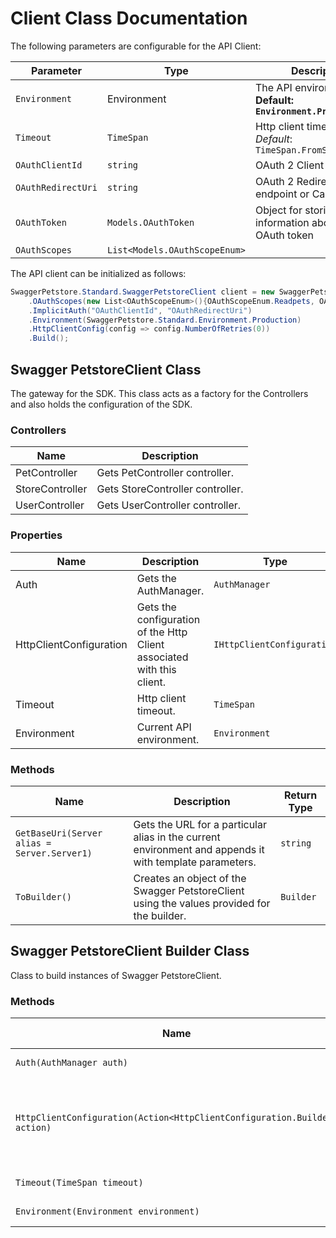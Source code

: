 
# Client Class Documentation

The following parameters are configurable for the API Client:

| Parameter | Type | Description |
|  --- | --- | --- |
| `Environment` | Environment | The API environment. <br> **Default: `Environment.Production`** |
| `Timeout` | `TimeSpan` | Http client timeout.<br>*Default*: `TimeSpan.FromSeconds(100)` |
| `OAuthClientId` | `string` | OAuth 2 Client ID |
| `OAuthRedirectUri` | `string` | OAuth 2 Redirection endpoint or Callback Uri |
| `OAuthToken` | `Models.OAuthToken` | Object for storing information about the OAuth token |
| `OAuthScopes` | `List<Models.OAuthScopeEnum>` |  |

The API client can be initialized as follows:

```csharp
SwaggerPetstore.Standard.SwaggerPetstoreClient client = new SwaggerPetstore.Standard.SwaggerPetstoreClient.Builder()
    .OAuthScopes(new List<OAuthScopeEnum>(){OAuthScopeEnum.Readpets, OAuthScopeEnum.Writepets})
    .ImplicitAuth("OAuthClientId", "OAuthRedirectUri")
    .Environment(SwaggerPetstore.Standard.Environment.Production)
    .HttpClientConfig(config => config.NumberOfRetries(0))
    .Build();
```

## Swagger PetstoreClient Class

The gateway for the SDK. This class acts as a factory for the Controllers and also holds the configuration of the SDK.

### Controllers

| Name | Description |
|  --- | --- |
| PetController | Gets PetController controller. |
| StoreController | Gets StoreController controller. |
| UserController | Gets UserController controller. |

### Properties

| Name | Description | Type |
|  --- | --- | --- |
| Auth | Gets the AuthManager. | `AuthManager` |
| HttpClientConfiguration | Gets the configuration of the Http Client associated with this client. | `IHttpClientConfiguration` |
| Timeout | Http client timeout. | `TimeSpan` |
| Environment | Current API environment. | `Environment` |

### Methods

| Name | Description | Return Type |
|  --- | --- | --- |
| `GetBaseUri(Server alias = Server.Server1)` | Gets the URL for a particular alias in the current environment and appends it with template parameters. | `string` |
| `ToBuilder()` | Creates an object of the Swagger PetstoreClient using the values provided for the builder. | `Builder` |

## Swagger PetstoreClient Builder Class

Class to build instances of Swagger PetstoreClient.

### Methods

| Name | Description | Return Type |
|  --- | --- | --- |
| `Auth(AuthManager auth)` | Gets the AuthManager. | `Builder` |
| `HttpClientConfiguration(Action<HttpClientConfiguration.Builder> action)` | Gets the configuration of the Http Client associated with this client. | `Builder` |
| `Timeout(TimeSpan timeout)` | Http client timeout. | `Builder` |
| `Environment(Environment environment)` | Current API environment. | `Builder` |

